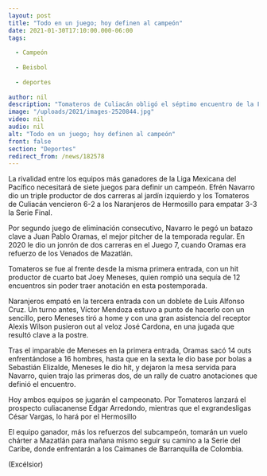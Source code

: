 ```yaml
---
layout: post
title: "Todo en un juego; hoy definen al campeón"
date: 2021-01-30T17:10:00.000-06:00
tags:
  
  - Campeón
  
  - Beisbol
  
  - deportes
  
author: nil
description: "Tomateros de Culiacán obligó el séptimo encuentro de la Final de la Liga Mexicana del Pacífico"
image: "/uploads/2021/images-2520844.jpg"
video: nil
audio: nil
alt: "Todo en un juego; hoy definen al campeón"
front: false
section: "Deportes"
redirect_from: /news/182578
---
```


La rivalidad entre los equipos más ganadores de la Liga Mexicana del Pacífico necesitará de siete juegos para definir un campeón. Efrén Navarro dio un triple productor de dos carreras al jardín izquierdo y los Tomateros de Culiacán vencieron 6-2 a los Naranjeros de Hermosillo para empatar 3-3 la Serie Final.

Por segundo juego de eliminación consecutivo, Navarro le pegó un batazo clave a Juan Pablo Oramas, el mejor pitcher de la temporada regular. En 2020 le dio un jonrón de dos carreras en el Juego 7, cuando Oramas era refuerzo de los Venados de Mazatlán.

Tomateros se fue al frente desde la misma primera entrada, con un hit productor de cuarto bat Joey Meneses, quien rompió una sequía de 12 encuentros sin poder traer anotación en esta postemporada.

Naranjeros empató en la tercera entrada con un doblete de Luis Alfonso Cruz. Un turno antes, Víctor Mendoza estuvo a punto de hacerlo con un sencillo, pero Meneses tiró a home y con una gran asistencia del receptor Alexis Wilson pusieron out al veloz José Cardona, en una jugada que resultó clave a la postre.

Tras el imparable de Meneses en la primera entrada, Oramas sacó 14 outs enfrentándose a 16 hombres, hasta que en la sexta le dio base por bolas a Sebastián Elizalde, Meneses le dio hit, y dejaron la mesa servida para Navarro, quien trajo las primeras dos, de un rally de cuatro anotaciones que definió el encuentro.

Hoy ambos equipos se jugarán el campeonato. Por Tomateros lanzará el prospecto culiacanense Edgar Arredondo, mientras que el exgrandesligas César Vargas, lo hará por el Hermosillo

El equipo ganador, más los refuerzos del subcampeón, tomarán un vuelo chárter a Mazatlán  para mañana mismo seguir su camino a la Serie del Caribe, donde enfrentarán a los Caimanes de Barranquilla de Colombia.

(Excélsior)